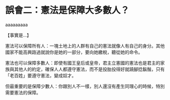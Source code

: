# 誤會二：憲法是保障大多數人？

aaaaaaaaa 

【事實是...】

憲法可以保障所有人：一塊土地上的人群有自己的憲法就像人有自己的身分。其他國家不能高興路過就說你是她的一部分，要向她繳稅，聽從她的命令。

憲法也可以保障多數人：即使有國王皇后或皇帝，君主立憲國的憲法也是君主的家族與其他人的約定，確保人人都遵守憲法，而不是投胎投得好就蹺腳捻鬍鬚，只有「老百姓」要遵守憲法，變成奴才。

但最重要的是保障少數人：你跟別人不一樣，別人還沒有產生同理心的時候，特別需要憲法的保障。
